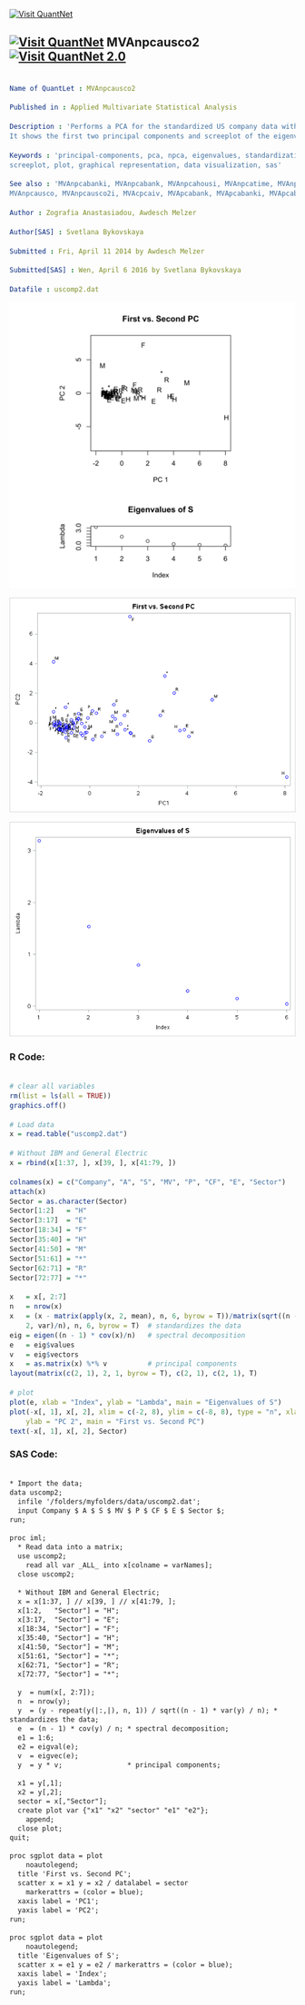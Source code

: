 
[<img src="https://github.com/QuantLet/Styleguide-and-FAQ/blob/master/pictures/banner.png" width="880" alt="Visit QuantNet">](http://quantlet.de/index.php?p=info)

## [<img src="https://github.com/QuantLet/Styleguide-and-Validation-procedure/blob/master/pictures/qloqo.png" alt="Visit QuantNet">](http://quantlet.de/) **MVAnpcausco2** [<img src="https://github.com/QuantLet/Styleguide-and-Validation-procedure/blob/master/pictures/QN2.png" width="60" alt="Visit QuantNet 2.0">](http://quantlet.de/d3/ia)

```yaml

Name of QuantLet : MVAnpcausco2

Published in : Applied Multivariate Statistical Analysis

Description : 'Performs a PCA for the standardized US company data without IBM and General Motors.
It shows the first two principal components and screeplot of the eigenvalues.'

Keywords : 'principal-components, pca, npca, eigenvalues, standardization, spectral-decomposition,
screeplot, plot, graphical representation, data visualization, sas'

See also : 'MVAnpcabanki, MVAnpcabank, MVAnpcahousi, MVAnpcatime, MVAnpcafood, MVAnpcahous,
MVAnpcausco, MVAnpcausco2i, MVAcpcaiv, MVApcabank, MVApcabanki, MVApcabankr, MVApcasimu'

Author : Zografia Anastasiadou, Awdesch Melzer

Author[SAS] : Svetlana Bykovskaya

Submitted : Fri, April 11 2014 by Awdesch Melzer

Submitted[SAS] : Wen, April 6 2016 by Svetlana Bykovskaya

Datafile : uscomp2.dat

```

![Picture1](MVAnpcausco2-1.png)

![Picture2](MVAnpcausco2-1_sas.png)

![Picture3](MVAnpcausco2-2_sas.png)


### R Code:
```r

# clear all variables
rm(list = ls(all = TRUE))
graphics.off()

# Load data
x = read.table("uscomp2.dat")

# Without IBM and General Electric
x = rbind(x[1:37, ], x[39, ], x[41:79, ])

colnames(x) = c("Company", "A", "S", "MV", "P", "CF", "E", "Sector")
attach(x)
Sector = as.character(Sector)
Sector[1:2]   = "H"
Sector[3:17]  = "E"
Sector[18:34] = "F"
Sector[35:40] = "H"
Sector[41:50] = "M"
Sector[51:61] = "*"
Sector[62:71] = "R"
Sector[72:77] = "*"

x   = x[, 2:7]
n   = nrow(x)
x   = (x - matrix(apply(x, 2, mean), n, 6, byrow = T))/matrix(sqrt((n - 1) * apply(x, 
    2, var)/n), n, 6, byrow = T)  # standardizes the data
eig = eigen((n - 1) * cov(x)/n)   # spectral decomposition
e   = eig$values
v   = eig$vectors
x   = as.matrix(x) %*% v          # principal components
layout(matrix(c(2, 1), 2, 1, byrow = T), c(2, 1), c(2, 1), T)

# plot
plot(e, xlab = "Index", ylab = "Lambda", main = "Eigenvalues of S")
plot(-x[, 1], x[, 2], xlim = c(-2, 8), ylim = c(-8, 8), type = "n", xlab = "PC 1", 
    ylab = "PC 2", main = "First vs. Second PC")
text(-x[, 1], x[, 2], Sector) 

```

### SAS Code:
```sas

* Import the data;
data uscomp2;
  infile '/folders/myfolders/data/uscomp2.dat';
  input Company $ A $ S $ MV $ P $ CF $ E $ Sector $;
run;

proc iml;
  * Read data into a matrix;
  use uscomp2;
    read all var _ALL_ into x[colname = varNames]; 
  close uscomp2;
  
  * Without IBM and General Electric;
  x = x[1:37, ] // x[39, ] // x[41:79, ];
  x[1:2,   "Sector"] = "H";
  x[3:17,  "Sector"] = "E";
  x[18:34, "Sector"] = "F";
  x[35:40, "Sector"] = "H";
  x[41:50, "Sector"] = "M";
  x[51:61, "Sector"] = "*";
  x[62:71, "Sector"] = "R";
  x[72:77, "Sector"] = "*";
  
  y  = num(x[, 2:7]);
  n  = nrow(y); 
  y  = (y - repeat(y(|:,|), n, 1)) / sqrt((n - 1) * var(y) / n); * standardizes the data;
  e  = (n - 1) * cov(y) / n; * spectral decomposition;
  e1 = 1:6;
  e2 = eigval(e);
  v  = eigvec(e); 
  y  = y * v;                * principal components;
  
  x1 = y[,1];
  x2 = y[,2];
  sector = x[,"Sector"];
  create plot var {"x1" "x2" "sector" "e1" "e2"};
    append;
  close plot;
quit;

proc sgplot data = plot
    noautolegend;
  title 'First vs. Second PC';
  scatter x = x1 y = x2 / datalabel = sector 
    markerattrs = (color = blue);
  xaxis label = 'PC1';
  yaxis label = 'PC2';
run;

proc sgplot data = plot
    noautolegend;
  title 'Eigenvalues of S';
  scatter x = e1 y = e2 / markerattrs = (color = blue);
  xaxis label = 'Index';
  yaxis label = 'Lambda';
run;


```
